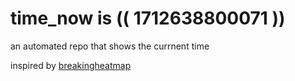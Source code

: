 # time_now is (( 1712638800071 ))

an automated repo that shows the currnent time

inspired by [breakingheatmap](https://github.com/breakingheatmap/breakingheatmap)